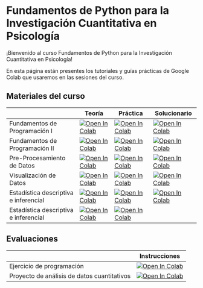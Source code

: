 # Fundamentos de Python para la Investigación Cuantitativa en Psicología

¡Bienvenido al curso Fundamentos de Python para la Investigación Cuantitativa en Psicología! 

En esta página están presentes los tutoriales y guías prácticas de Google Colab que usaremos en las sesiones del curso. 

## Materiales del curso

|   | Teoría | Práctica | Solucionario |
| - | --- | ---- | ---- |
| Fundamentos de Programación I | [![Open In Colab](https://colab.research.google.com/assets/colab-badge.svg)](https://colab.research.google.com/github/renatoparedes/Fundamentos-Python-Investigacion-Psicologia/blob/master/Fundamentos-De-Programacion/Fundamentos-De-Programacion_I.ipynb)|[![Open In Colab](https://colab.research.google.com/assets/colab-badge.svg)](https://colab.research.google.com/github/renatoparedes/Fundamentos-Python-Investigacion-Psicologia/blob/master/Fundamentos-De-Programacion/Practica_Fundamentos-De-Programacion_I.ipynb)|[![Open In Colab](https://colab.research.google.com/assets/colab-badge.svg)](https://colab.research.google.com/github/renatoparedes/Fundamentos-Python-Investigacion-Psicologia/blob/master/Fundamentos-De-Programacion/Solucionario_Fundamentos-De-Programacion_I.ipynb)|
| Fundamentos de Programación II | [![Open In Colab](https://colab.research.google.com/assets/colab-badge.svg)](https://colab.research.google.com/github/renatoparedes/Fundamentos-Python-Investigacion-Psicologia/blob/master/Fundamentos-De-Programacion/Fundamentos-De-Programacion_II.ipynb)|[![Open In Colab](https://colab.research.google.com/assets/colab-badge.svg)](https://colab.research.google.com/github/renatoparedes/Fundamentos-Python-Investigacion-Psicologia/blob/master/Fundamentos-De-Programacion/Practica_Fundamentos-De-Programacion_II.ipynb)|[![Open In Colab](https://colab.research.google.com/assets/colab-badge.svg)](https://colab.research.google.com/github/renatoparedes/Fundamentos-Python-Investigacion-Psicologia/blob/master/Fundamentos-De-Programacion/Solucionario_Fundamentos-De-Programacion_II.ipynb)|
| Pre-Procesamiento de Datos | [![Open In Colab](https://colab.research.google.com/assets/colab-badge.svg)](https://colab.research.google.com/github/renatoparedes/Fundamentos-Python-Investigacion-Psicologia/blob/master/Analisis-De-Datos-Cuantitativos/Pre-Procesamiento-De-Datos.ipynb)|[![Open In Colab](https://colab.research.google.com/assets/colab-badge.svg)](https://colab.research.google.com/github/renatoparedes/Fundamentos-Python-Investigacion-Psicologia/blob/master/Analisis-De-Datos-Cuantitativos/Practica_Pre-Procesamiento-De-Datos.ipynb)|[![Open In Colab](https://colab.research.google.com/assets/colab-badge.svg)](https://colab.research.google.com/github/renatoparedes/Fundamentos-Python-Investigacion-Psicologia/blob/master/Analisis-De-Datos-Cuantitativos/Solucionario_Pre-Procesamiento-De-Datos.ipynb)|
| Visualización de Datos | [![Open In Colab](https://colab.research.google.com/assets/colab-badge.svg)](https://colab.research.google.com/github/renatoparedes/Fundamentos-Python-Investigacion-Psicologia/blob/master/Analisis-De-Datos-Cuantitativos/Visualizacion-De-Datos.ipynb)|[![Open In Colab](https://colab.research.google.com/assets/colab-badge.svg)](https://colab.research.google.com/github/renatoparedes/Fundamentos-Python-Investigacion-Psicologia/blob/master/Analisis-De-Datos-Cuantitativos/Practica_Visualizacion-De-Datos.ipynb)|[![Open In Colab](https://colab.research.google.com/assets/colab-badge.svg)](https://colab.research.google.com/github/renatoparedes/Fundamentos-Python-Investigacion-Psicologia/blob/master/Analisis-De-Datos-Cuantitativos/Solucionario_Visualizacion-De-Datos.ipynb)
| Estadística descriptiva e inferencial | [![Open In Colab](https://colab.research.google.com/assets/colab-badge.svg)](https://colab.research.google.com/github/renatoparedes/Fundamentos-Python-Investigacion-Psicologia/blob/master/Analisis-De-Datos-Cuantitativos/Estadistica.ipynb)|[![Open In Colab](https://colab.research.google.com/assets/colab-badge.svg)](https://colab.research.google.com/github/renatoparedes/Fundamentos-Python-Investigacion-Psicologia/blob/master/Analisis-De-Datos-Cuantitativos/Practica_Estadistica.ipynb)|[![Open In Colab](https://colab.research.google.com/assets/colab-badge.svg)](https://colab.research.google.com/github/renatoparedes/Fundamentos-Python-Investigacion-Psicologia/blob/master/Analisis-De-Datos-Cuantitativos/Solucionario_Estadistica.ipynb)|
| Estadística descriptiva e inferencial | [![Open In Colab](https://colab.research.google.com/assets/colab-badge.svg)](https://colab.research.google.com/github/renatoparedes/Fundamentos-Python-Investigacion-Psicologia/blob/master/Analisis-De-Datos-Cuantitativos/AnalisisFactorial.ipynb)|[![Open In Colab](https://colab.research.google.com/assets/colab-badge.svg)](https://colab.research.google.com/github/renatoparedes/Fundamentos-Python-Investigacion-Psicologia/blob/master/Analisis-De-Datos-Cuantitativos/Practica_AnalisisFactorial.ipynb)|

## Evaluaciones

|   | Instrucciones |
| - | --- | 
| Ejercicio de programación | [![Open In Colab](https://colab.research.google.com/assets/colab-badge.svg)](https://colab.research.google.com/github/renatoparedes/Fundamentos-Python-Investigacion-Psicologia/blob/master/Evaluaciones/EjerciciodeProgramacion.ipynb)|
| Proyecto de análisis de datos cuantitativos | [![Open In Colab](https://colab.research.google.com/assets/colab-badge.svg)](https://colab.research.google.com/github/renatoparedes/Fundamentos-Python-Investigacion-Psicologia/blob/master/Evaluaciones/ProyectoDeAnalisisDeDatosCuantitativos.ipynb)|
